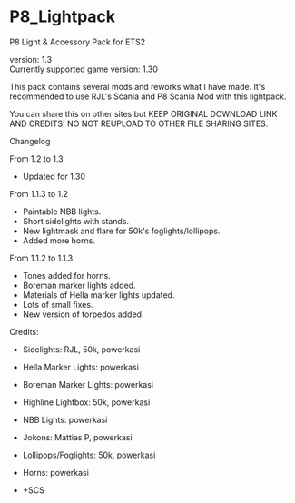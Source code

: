 # P8_Lightpack

P8 Light &amp; Accessory Pack for ETS2

version: 1.3<br/>
Currently supported game version: 1.30

This pack contains several mods and reworks what I have made. It's recommended to use RJL's Scania and P8 Scania Mod with this lightpack.

You can share this on other sites but KEEP ORIGINAL DOWNLOAD LINK AND CREDITS! NO NOT REUPLOAD TO OTHER FILE SHARING SITES.

Changelog

From 1.2 to 1.3

- Updated for 1.30

From 1.1.3 to 1.2

- Paintable NBB lights.
- Short sidelights with stands.
- New lightmask and flare for 50k's foglights/lollipops.
- Added more horns.

From 1.1.2 to 1.1.3

- Tones added for horns.
- Boreman marker lights added.
- Materials of Hella marker lights updated.
- Lots of small fixes.
- New version of torpedos added.


Credits:
- Sidelights: RJL, 50k, powerkasi
- Hella Marker Lights: powerkasi
- Boreman Marker Lights: powerkasi
- Highline Lightbox: 50k, powerkasi
- NBB Lights: powerkasi
- Jokons: Mattias P, powerkasi
- Lollipops/Foglights: 50k, powerkasi
- Horns: powerkasi

- +SCS
